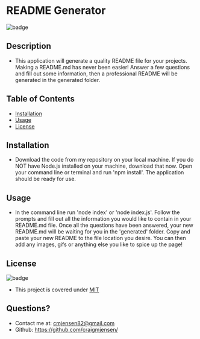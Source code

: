 
  # README Generator
  
  
  ![badge](https://img.shields.io/badge/license-MIT-orange)



## Description 

  * This application will generate a quality README file for your projects. Making a README.md has never been easier! Answer a few questions and fill out some information, then a professional README will be generated in the generated folder.

## Table of Contents

  * [Installation](#installation)
  * [Usage](#usage)
  * [License](#license)

## Installation

  * Download the code from my repository on your local machine. If you do NOT have Node.js installed on your machine, download that now. Open your command line or terminal and run 'npm install'. The application should be ready for use.



## Usage

  * In the command line run 'node index' or 'node index.js'. Follow the prompts and fill out all the information you would like to contain in your README.md file. Once all the questions have been answered, your new README.md will be waiting for you in the 'generated' folder. Copy and paste your new README to the file location you desire. You can then add any images, gifs or anything else you like to spice up the page!

  
## License

  ![badge](https://img.shields.io/badge/license-MIT-orange)

  * This project is covered under [MIT](https://choosealicense.com/licenses/mit/)



## Questions?

  * Contact me at: cmjensen82@gmail.com
  * Github: https://github.com/craigmjensen/

